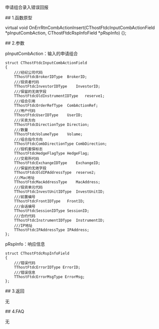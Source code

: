 <p>申请组合录入错误回报</p>
<span class="anchor" id="552262d7-6189-458f-9a60-3c26399d8836"></span>
## 1.函数原型
<p>virtual void OnErrRtnCombActionInsert(CThostFtdcInputCombActionField *pInputCombAction, CThostFtdcRspInfoField *pRspInfo) {};</p>
<span class="anchor" id="c01572b3-d8e7-498f-9e0f-3f82ffc4e8f4"></span>
## 2.参数
<p>pInputCombAction：输入的申请组合</p>
<pre><code>struct CThostFtdcInputCombActionField
{
    ///经纪公司代码
    TThostFtdcBrokerIDType  BrokerID;
    ///投资者代码
    TThostFtdcInvestorIDType    InvestorID;
    ///保留的无效字段
    TThostFtdcOldInstrumentIDType   reserve1;
    ///组合引用
    TThostFtdcOrderRefType  CombActionRef;
    ///用户代码
    TThostFtdcUserIDType    UserID;
    ///买卖方向
    TThostFtdcDirectionType Direction;
    ///数量
    TThostFtdcVolumeType    Volume;
    ///组合指令方向
    TThostFtdcCombDirectionType CombDirection;
    ///投机套保标志
    TThostFtdcHedgeFlagType HedgeFlag;
    ///交易所代码
    TThostFtdcExchangeIDType    ExchangeID;
    ///保留的无效字段
    TThostFtdcOldIPAddressType  reserve2;
    ///Mac地址
    TThostFtdcMacAddressType    MacAddress;
    ///投资单元代码
    TThostFtdcInvestUnitIDType  InvestUnitID;
    ///前置编号
    TThostFtdcFrontIDType   FrontID;
    ///会话编号
    TThostFtdcSessionIDType SessionID;
    ///合约代码
    TThostFtdcInstrumentIDType  InstrumentID;
    ///IP地址
    TThostFtdcIPAddressType IPAddress;
};
</code></pre>
<p>pRspInfo：响应信息</p>
<pre><code>struct CThostFtdcRspInfoField
{
    ///错误代码
    TThostFtdcErrorIDType ErrorID;
    ///错误信息
    TThostFtdcErrorMsgType ErrorMsg;
};
</code></pre>
<span class="anchor" id="5f3221b1-6e87-4c91-b2c5-d9ef5ad43303"></span>
## 3.返回
<p>无</p>
<span class="anchor" id="3409138d-7310-4aaf-a7e1-173aba751669"></span>
## 4.FAQ
<p>无</p>
